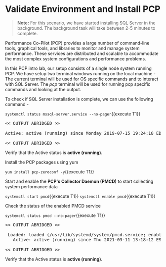 # Validate Environment and Install PCP

>**Note:** For this scenario, we have started installing SQL Server in the background. The background task will take between 2-5 minutes to complete. 

Performance Co-Pilot (PCP) provides a large number of command-line tools, graphical tools, and libraries to monitor and manage system performance. These services are distributed and scalable to accommodate the most complex system configurations and performance problems.

In this PCP intro lab, our setup consists of a single node system running PCP. We have setup two terminal windows running on the local machine - The current terminal will be used for OS specific commands and to interact with SQL Server. The *pcp* terminal will be used for running pcp specific commands and looking at the output.

To check if SQL Server installation is complete, we can use the following command -

`systemctl status mssql-server.service --no-pager`{{execute T1}}

<pre class="file">
<< OUTPUT ABRIDGED >>

Active: active (running) since Monday 2019-07-15 19:24:18 EDT; 3h 59min left

<< OUTPUT ABRIDGED >>
</pre>

Verify that the Active status is __active (running)__.

Install the PCP packages using yum 

`yum install pcp-zeroconf -y`{{execute T1}}

Start and enable the __PCP's Collector Daemon (PMCD)__ to start collecting system performance data 

`systemctl start pmcd`{{execute T1}}
`systemctl enable pmcd`{{execute T1}}

Check the status of the enabled PMCD service 

`systemctl status pmcd --no-pager`{{execute T1}}

<pre class="file">
<< OUTPUT ABRIDGED >>

 Loaded: loaded (/usr/lib/systemd/system/pmcd.service; enabled; vendor preset: disabled)
   Active: active (running) since Thu 2021-03-11 13:18:12 EST; 6min ago

<< OUTPUT ABRIDGED >>
</pre>

Verify that the Active status is __active (running)__.
